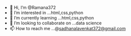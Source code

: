 - 👋 Hi, I’m @Ramana372
- 👀 I’m interested in ...html,css,python
- 🌱 I’m currently learning ...html,css,python
- 💞️ I’m looking to collaborate on ...data science
- 📫 How to reach me ...@sadhanalavenkat372@gmail.com

<!---
Ramana372/Ramana372 is a ✨ special ✨ repository because its `README.md` (this file) appears on your GitHub profile.
You can click the Preview link to take a look at your changes.
--->
